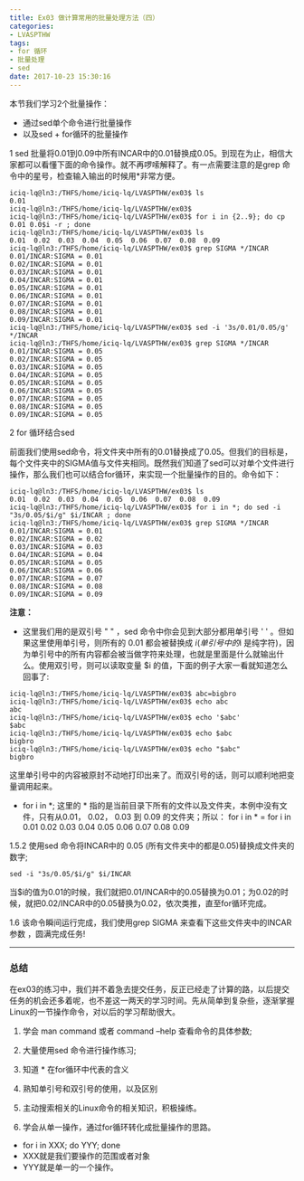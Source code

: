 ```yaml
---
title: Ex03 做计算常用的批量处理方法（四）
categories: 
- LVASPTHW
tags: 
- for 循环
- 批量处理
- sed
date: 2017-10-23 15:30:16
---
```




本节我们学习2个批量操作：

* 通过sed单个命令进行批量操作
* 以及sed + for循环的批量操作



1  sed 批量将0.01到0.09中所有INCAR中的0.01替换成0.05。到现在为止，相信大家都可以看懂下面的命令操作。就不再啰嗦解释了。有一点需要注意的是grep 命令中的星号，检查输入输出的时候用*非常方便。

```
iciq-lq@ln3:/THFS/home/iciq-lq/LVASPTHW/ex03$ ls
0.01
iciq-lq@ln3:/THFS/home/iciq-lq/LVASPTHW/ex03$ 
iciq-lq@ln3:/THFS/home/iciq-lq/LVASPTHW/ex03$ for i in {2..9}; do cp 0.01 0.0$i -r ; done 
iciq-lq@ln3:/THFS/home/iciq-lq/LVASPTHW/ex03$ ls 
0.01  0.02  0.03  0.04  0.05  0.06  0.07  0.08  0.09
iciq-lq@ln3:/THFS/home/iciq-lq/LVASPTHW/ex03$ grep SIGMA */INCAR
0.01/INCAR:SIGMA = 0.01
0.02/INCAR:SIGMA = 0.01
0.03/INCAR:SIGMA = 0.01
0.04/INCAR:SIGMA = 0.01
0.05/INCAR:SIGMA = 0.01
0.06/INCAR:SIGMA = 0.01
0.07/INCAR:SIGMA = 0.01
0.08/INCAR:SIGMA = 0.01
0.09/INCAR:SIGMA = 0.01
iciq-lq@ln3:/THFS/home/iciq-lq/LVASPTHW/ex03$ sed -i '3s/0.01/0.05/g' */INCAR
iciq-lq@ln3:/THFS/home/iciq-lq/LVASPTHW/ex03$ grep SIGMA */INCAR
0.01/INCAR:SIGMA = 0.05
0.02/INCAR:SIGMA = 0.05
0.03/INCAR:SIGMA = 0.05
0.04/INCAR:SIGMA = 0.05
0.05/INCAR:SIGMA = 0.05
0.06/INCAR:SIGMA = 0.05
0.07/INCAR:SIGMA = 0.05
0.08/INCAR:SIGMA = 0.05
0.09/INCAR:SIGMA = 0.05
```



2 for 循环结合sed 

前面我们使用sed命令，将文件夹中所有的0.01替换成了0.05。但我们的目标是，每个文件夹中的SIGMA值与文件夹相同。既然我们知道了sed可以对单个文件进行操作，那么我们也可以结合for循环，来实现一个批量操作的目的。命令如下：

```
iciq-lq@ln3:/THFS/home/iciq-lq/LVASPTHW/ex03$ ls
0.01  0.02  0.03  0.04  0.05  0.06  0.07  0.08  0.09
iciq-lq@ln3:/THFS/home/iciq-lq/LVASPTHW/ex03$ for i in *; do sed -i "3s/0.05/$i/g" $i/INCAR ; done  
iciq-lq@ln3:/THFS/home/iciq-lq/LVASPTHW/ex03$ grep SIGMA */INCAR
0.01/INCAR:SIGMA = 0.01
0.02/INCAR:SIGMA = 0.02
0.03/INCAR:SIGMA = 0.03
0.04/INCAR:SIGMA = 0.04
0.05/INCAR:SIGMA = 0.05
0.06/INCAR:SIGMA = 0.06
0.07/INCAR:SIGMA = 0.07
0.08/INCAR:SIGMA = 0.08
0.09/INCAR:SIGMA = 0.09

```

**注意：**

* 这里我们用的是双引号 " " ，sed 命令中你会见到大部分都用单引号 ' ' 。但如果这里使用单引号，则所有的 0.01 都会被替换成 $i (单引号中的$i 是纯字符)，因为单引号中的所有内容都会被当做字符来处理，也就是里面是什么就输出什么。使用双引号，则可以读取变量 $i 的值，下面的例子大家一看就知道怎么回事了:

```
iciq-lq@ln3:/THFS/home/iciq-lq/LVASPTHW/ex03$ abc=bigbro
iciq-lq@ln3:/THFS/home/iciq-lq/LVASPTHW/ex03$ echo abc
abc
iciq-lq@ln3:/THFS/home/iciq-lq/LVASPTHW/ex03$ echo '$abc'
$abc
iciq-lq@ln3:/THFS/home/iciq-lq/LVASPTHW/ex03$ echo $abc
bigbro
iciq-lq@ln3:/THFS/home/iciq-lq/LVASPTHW/ex03$ echo "$abc"
bigbro
```

这里单引号中的内容被原封不动地打印出来了。而双引号的话，则可以顺利地把变量调用起来。

* for i in *;  这里的 * 指的是当前目录下所有的文件以及文件夹，本例中没有文件，只有从0.01， 0.02， 0.03 到 0.09 的文件夹；所以： for i in  *  =   for i in 0.01  0.02 0.03  0.04  0.05 0.06  0.07  0.08 0.09

1.5.2 使用sed 命令将INCAR中的 0.05 (所有文件夹中的都是0.05)替换成文件夹的数字;  

```
sed -i "3s/0.05/$i/g" $i/INCAR 
```

当$i的值为0.01的时候，我们就把0.01/INCAR中的0.05替换为0.01；为0.02的时候，就把0.02/INCAR中的0.05替换为0.02，依次类推，直至for循环完成。

1.6 该命令瞬间运行完成，我们使用grep SIGMA 来查看下这些文件夹中的INCAR参数 ，圆满完成任务!

------



### 总结

在ex03的练习中，我们并不着急去提交任务，反正已经走了计算的路，以后提交任务的机会还多着呢，也不差这一两天的学习时间。先从简单到复杂些，逐渐掌握Linux的一节操作命令，对以后的学习帮助很大。

1) 学会 man command 或者 command –help 查看命令的具体参数;

2) 大量使用sed 命令进行操作练习;

3) 知道 * 在for循环中代表的含义

3) 熟知单引号和双引号的使用，以及区别

4) 主动搜索相关的Linux命令的相关知识，积极操练。

5) 学会从单一操作，通过for循环转化成批量操作的思路。

* for i in XXX; do YYY; done 
* XXX就是我们要操作的范围或者对象
* YYY就是单一的一个操作。
